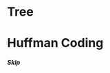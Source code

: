 # Tree #######################################################
# Huffman Coding #############################################

##### Skip

